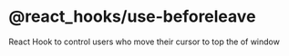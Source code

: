 # @react_hooks/use-beforeleave

React Hook to control users who move their cursor to top the of window